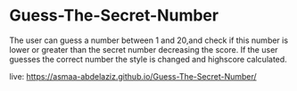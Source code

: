 # Guess-The-Secret-Number
The user can guess a number between 1 and 20,and check if this number is lower or greater than the secret number decreasing the score.
If the user guesses the correct number the style is changed and highscore calculated.

live: https://asmaa-abdelaziz.github.io/Guess-The-Secret-Number/

